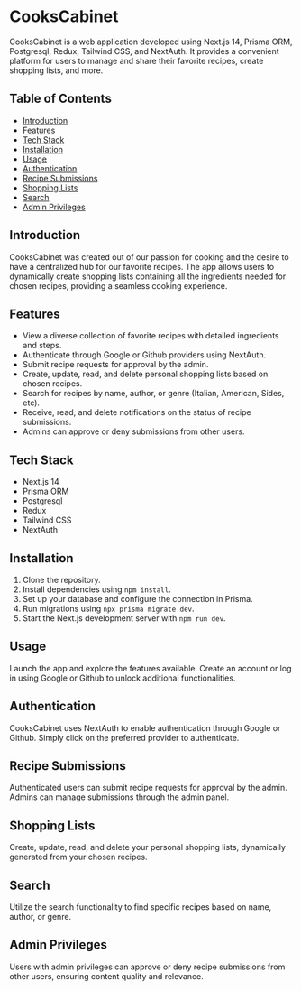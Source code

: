 # CooksCabinet

CooksCabinet is a web application developed using Next.js 14, Prisma ORM, Postgresql, Redux, Tailwind CSS, and NextAuth. It provides a convenient platform for users to manage and share their favorite recipes, create shopping lists, and more.

## Table of Contents
- [Introduction](#introduction)
- [Features](#features)
- [Tech Stack](#tech-stack)
- [Installation](#installation)
- [Usage](#usage)
- [Authentication](#authentication)
- [Recipe Submissions](#recipe-submissions)
- [Shopping Lists](#shopping-lists)
- [Search](#search)
- [Admin Privileges](#admin-privileges)

## Introduction

CooksCabinet was created out of our passion for cooking and the desire to have a centralized hub for our favorite recipes. The app allows users to dynamically create shopping lists containing all the ingredients needed for chosen recipes, providing a seamless cooking experience.

## Features

- View a diverse collection of favorite recipes with detailed ingredients and steps.
- Authenticate through Google or Github providers using NextAuth.
- Submit recipe requests for approval by the admin.
- Create, update, read, and delete personal shopping lists based on chosen recipes.
- Search for recipes by name, author, or genre (Italian, American, Sides, etc).
- Receive, read, and delete notifications on the status of recipe submissions.
- Admins can approve or deny submissions from other users.

## Tech Stack

- Next.js 14
- Prisma ORM
- Postgresql
- Redux
- Tailwind CSS
- NextAuth

## Installation

1. Clone the repository.
2. Install dependencies using `npm install`.
3. Set up your database and configure the connection in Prisma.
4. Run migrations using `npx prisma migrate dev`.
5. Start the Next.js development server with `npm run dev`.

## Usage

Launch the app and explore the features available. Create an account or log in using Google or Github to unlock additional functionalities.

## Authentication

CooksCabinet uses NextAuth to enable authentication through Google or Github. Simply click on the preferred provider to authenticate.

## Recipe Submissions

Authenticated users can submit recipe requests for approval by the admin. Admins can manage submissions through the admin panel.

## Shopping Lists

Create, update, read, and delete your personal shopping lists, dynamically generated from your chosen recipes.

## Search

Utilize the search functionality to find specific recipes based on name, author, or genre.

## Admin Privileges

Users with admin privileges can approve or deny recipe submissions from other users, ensuring content quality and relevance.
